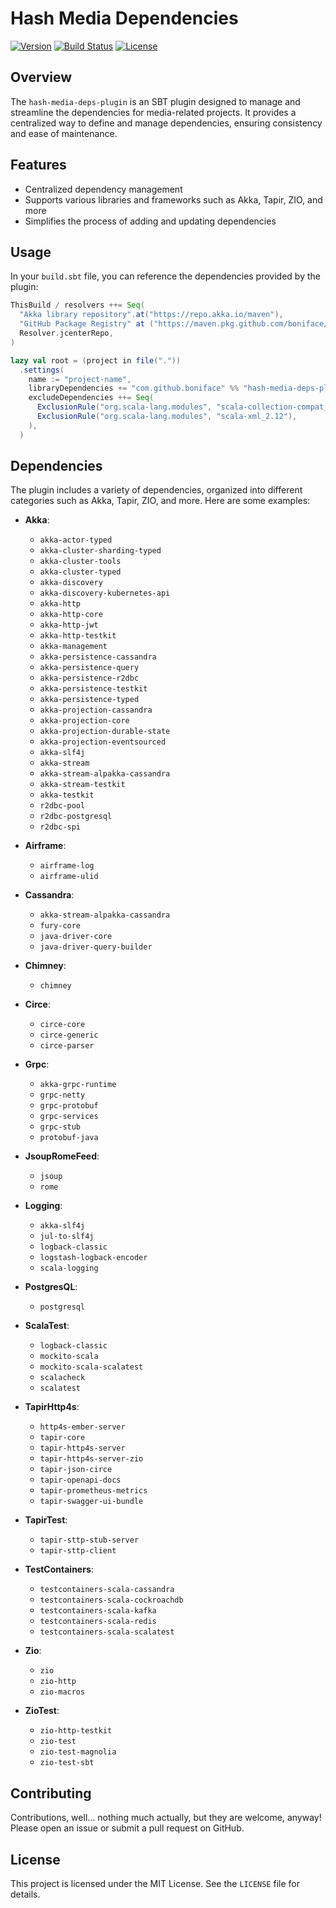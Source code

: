 # Hash Media Dependencies

[![Version](https://img.shields.io/github/v/release/boniface/hash-media-deps-plugin)](https://github.com/boniface/hash-media-deps-plugin/releases)
[![Build Status](https://img.shields.io/github/actions/workflow/status/boniface/hash-media-deps-plugin/build.yml)](https://github.com/boniface/hash-media-deps-plugin/actions)
[![License](https://img.shields.io/github/license/boniface/hash-media-deps-plugin)](LICENSE)



## Overview

The `hash-media-deps-plugin` is an SBT plugin designed to manage and streamline the dependencies 
for media-related projects. It provides a centralized way to define and manage dependencies, 
ensuring consistency and ease of maintenance.

## Features

- Centralized dependency management
- Supports various libraries and frameworks such as Akka, Tapir, ZIO, and more
- Simplifies the process of adding and updating dependencies


## Usage

In your `build.sbt` file, you can reference the dependencies provided by the plugin:

```scala
ThisBuild / resolvers ++= Seq(
  "Akka library repository".at("https://repo.akka.io/maven"),
  "GitHub Package Registry" at ("https://maven.pkg.github.com/boniface/hash-media-deps-plugin"),
  Resolver.jcenterRepo,
)

lazy val root = (project in file("."))
  .settings(
    name := "project-name",
    libraryDependencies += "com.github.boniface" %% "hash-media-deps-plugin" % "x.y.z",
    excludeDependencies ++= Seq(
      ExclusionRule("org.scala-lang.modules", "scala-collection-compat_2.12"),
      ExclusionRule("org.scala-lang.modules", "scala-xml_2.12"),
    ),
  )
```

## Dependencies

The plugin includes a variety of dependencies, organized into different categories such as Akka, Tapir, ZIO, and more. Here are some examples:

- **Akka**:
  - `akka-actor-typed`
  - `akka-cluster-sharding-typed`
  - `akka-cluster-tools`
  - `akka-cluster-typed`
  - `akka-discovery`
  - `akka-discovery-kubernetes-api`
  - `akka-http`
  - `akka-http-core`
  - `akka-http-jwt`
  - `akka-http-testkit`
  - `akka-management`
  - `akka-persistence-cassandra`
  - `akka-persistence-query`
  - `akka-persistence-r2dbc`
  - `akka-persistence-testkit`
  - `akka-persistence-typed`
  - `akka-projection-cassandra`
  - `akka-projection-core`
  - `akka-projection-durable-state`
  - `akka-projection-eventsourced`
  - `akka-slf4j`
  - `akka-stream`
  - `akka-stream-alpakka-cassandra`
  - `akka-stream-testkit`
  - `akka-testkit`
  - `r2dbc-pool`
  - `r2dbc-postgresql`
  - `r2dbc-spi`

- **Airframe**:
  - `airframe-log`
  - `airframe-ulid`

- **Cassandra**:
  - `akka-stream-alpakka-cassandra`
  - `fury-core`
  - `java-driver-core`
  - `java-driver-query-builder`

- **Chimney**:
  - `chimney`

- **Circe**:
  - `circe-core`
  - `circe-generic`
  - `circe-parser`

- **Grpc**:
  - `akka-grpc-runtime`
  - `grpc-netty`
  - `grpc-protobuf`
  - `grpc-services`
  - `grpc-stub`
  - `protobuf-java`

- **JsoupRomeFeed**:
  - `jsoup`
  - `rome`

- **Logging**:
  - `akka-slf4j`
  - `jul-to-slf4j`
  - `logback-classic`
  - `logstash-logback-encoder`
  - `scala-logging`

- **PostgresQL**:
  - `postgresql`

- **ScalaTest**:
  - `logback-classic`
  - `mockito-scala`
  - `mockito-scala-scalatest`
  - `scalacheck`
  - `scalatest`

- **TapirHttp4s**:
  - `http4s-ember-server`
  - `tapir-core`
  - `tapir-http4s-server`
  - `tapir-http4s-server-zio`
  - `tapir-json-circe`
  - `tapir-openapi-docs`
  - `tapir-prometheus-metrics`
  - `tapir-swagger-ui-bundle`

- **TapirTest**:
  - `tapir-sttp-stub-server`
  - `tapir-sttp-client`

- **TestContainers**:
  - `testcontainers-scala-cassandra`
  - `testcontainers-scala-cockroachdb`
  - `testcontainers-scala-kafka`
  - `testcontainers-scala-redis`
  - `testcontainers-scala-scalatest`

- **Zio**:
  - `zio`
  - `zio-http`
  - `zio-macros`

- **ZioTest**:
  - `zio-http-testkit`
  - `zio-test`
  - `zio-test-magnolia`
  - `zio-test-sbt`

## Contributing

Contributions, well... nothing much actually, but they are welcome, anyway! Please open an issue or submit a pull request on GitHub.

## License

This project is licensed under the MIT License. See the `LICENSE` file for details.
```